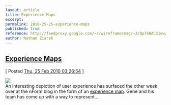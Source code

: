 ```yaml
---
layout: article
title: Experience Maps
excerpt: 
permalink: 2010-25-25-experience-maps
published: true
reference: http://feedproxy.google.com/~r/wireframesmag/~3/Qp75HAC31ew/
author: Nathan Ziarek
---
```


## [Experience Maps][0]  
\[ Posted [Thu, 25 Feb 2010 03:26:54][1] \]

[![](http://wireframes.linowski.ca/wp-content/themes/darwin/images/thumb141.jpg)][2]  
An interesting depiction of user experience has surfaced the other week over at the nForm blog in the form of an [experience map][3]. Gene and his team has come up with a way to represent...



[0]: http://feedproxy.google.com/~r/wireframesmag/~3/Qp75HAC31ew/
[1]: http://nathanziarek.tumblr.com/post/410881718
[2]: http://wireframes.linowski.ca/wp-content/themes/darwin/images/full141.png "Experience Maps"
[3]: http://nform.ca/blog/2010/02/experience-maps-cross-channel-experiences-deliverable-for-gamers